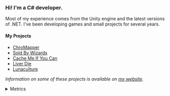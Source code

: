 ### Hi! I'm a C# developer.

Most of my experience comes from the Unity engine and the latest versions of .NET. I've been developing games and small projects for several years.

#### My Projects
- [ChroMapper](https://github.com/Caeden117/ChroMapper)
- [Sold By Wizards](https://github.com/Caeden117/SoldByWizards)
- [Cache Me If You Can](https://github.com/Auros/CMIYC)
- [Liver Die](https://github.com/Auros/Liver-Die)
- [Lunaculture](https://github.com/Auros/Lunaculture/)

*Information on some of these projects is available on [my website](https://caeden.dev/).*

<details>
  <summary>Metrics</summary>
  <br>
  <img src="https://github.com/Caeden117/Caeden117/blob/master/github-metrics.svg"/>
</details>
